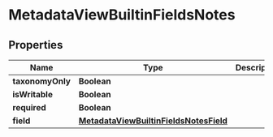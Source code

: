 

# MetadataViewBuiltinFieldsNotes


## Properties

| Name | Type | Description | Notes |
|------------ | ------------- | ------------- | -------------|
|**taxonomyOnly** | **Boolean** |  |  [optional] |
|**isWritable** | **Boolean** |  |  [optional] |
|**required** | **Boolean** |  |  [optional] |
|**field** | [**MetadataViewBuiltinFieldsNotesField**](MetadataViewBuiltinFieldsNotesField.md) |  |  [optional] |



